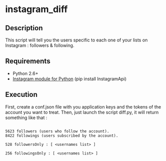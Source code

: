 # instagram_diff

## Description
This script will tell you the users specific to each one of your lists on Instagram : followers & following.

## Requirements
* Python 2.6+
* [Instagram module for Python](https://github.com/LevPasha/Instagram-API-python) (pip install InstagramApi)

## Execution
First, create a conf.json file with you application keys and the tokens of the account you want to treat.
Then, just launch the script diff.py, it will return something like that :
```

5623 followers (users who follow the account).
8422 followings (users subscribed by the account).

528 followersOnly : [ <usernames list> ]

256 followingsOnly : [ <usernames list> ]
```
